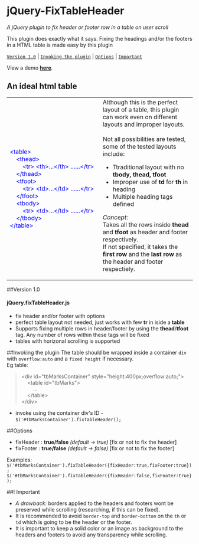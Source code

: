 # jQuery-FixTableHeader
_A jQuery plugin to fix header or footer row in a table on user scroll_

This plugin does exactly what it says. Fixing the headings and/or the footers in a HTML table is made easy by this plugin

[`Version 1.0`](#version-10) | [`Invoking the plugin`](#invking-the-plugin) | [`Options`](#options) | [`Important`](#-important)

View a demo **<a href='#'>here</a></h4>**.

## An ideal html table
<table><tr><td width="50%"><font color="blue">
&lt;table&gt;<br/>
&nbsp;&nbsp;&nbsp;&nbsp;&lt;thead&gt;<br/>
&nbsp;&nbsp;&nbsp;&nbsp;&nbsp;&nbsp;&nbsp;&nbsp;&lt;tr&gt;&nbsp;&lt;th&gt;...&lt;/th&gt;&nbsp;......&lt;/tr&gt;<br/>
&nbsp;&nbsp;&nbsp;&nbsp;&lt;/thead&gt;<br/>
&nbsp;&nbsp;&nbsp;&nbsp;&lt;tfoot&gt;<br/>
&nbsp;&nbsp;&nbsp;&nbsp;&nbsp;&nbsp;&nbsp;&nbsp;&lt;tr&gt;&nbsp;&lt;td&gt;...&lt;/td&gt;&nbsp;......&lt;/tr&gt;<br/>
&nbsp;&nbsp;&nbsp;&nbsp;&lt;/tfoot&gt;<br/>
&nbsp;&nbsp;&nbsp;&nbsp;&lt;tbody&gt;<br/>
&nbsp;&nbsp;&nbsp;&nbsp;&nbsp;&nbsp;&nbsp;&nbsp;&lt;tr&gt;&nbsp;&lt;td&gt;...&lt;/td&gt;&nbsp;......&lt;/tr&gt;<br/>
&nbsp;&nbsp;&nbsp;&nbsp;&lt;/tbody&gt;<br/>
&lt;/table&gt;</font>
</td><td width="50%" valign="top">
Although this is the perfect layout of a table, this plugin can work even on different layouts and improper layouts.
<br/><br/>Not all possibilities are tested, some of the tested layouts include:
<ul>
<li>Ttraditional layout with no <b>tbody, thead, tfoot</b></li>
<li>Improper use of <b>td</b> for <b>th</b> in heading</li>
<li>Multiple heading tags defined</li>
</ul>

<em>Concept</em>: <br/> Takes all the rows inside <b>thead</b> and <b>tfoot</b> as header and footer respectively.<br/>
If not specified, it takes the <b>first row</b> and the <b>last row</b> as the header and footer respectiely.
</td>
</tr>
</table>

##Version 1.0
#### jQuery.fixTableHeader.js
* fix header and/or footer with options
* perfect table layout not needed, just works with few **tr** in iside a **table**
* Supports fixing multiple rows in header/footer by using the **thead**/**tfoot** tag. Any number of rows within these tags will be fixed
* tables with horizonal scrolling is supported

##Invoking the plugin
The table should be wrapped inside a container `div` with `overflow:auto` and a `fixed height` if necessary.<br/>
Eg table:<br/>
>&lt;div id="tbMarksContainer" style="height:400px;overflow:auto;"&gt;</br>
>&nbsp;&nbsp;&nbsp;&nbsp;&lt;table id="tbMarks"&gt;<br/>
>&nbsp;&nbsp;&nbsp;&nbsp;&nbsp;&nbsp;&nbsp;&nbsp;...<br/>
>&nbsp;&nbsp;&nbsp;&nbsp;&lt;/table&gt;<br/>
>&lt;/div&gt;<br/>

- invoke using the container div's ID - `$('#tbMarksContainer').fixTableHeader();`

##Options
- fixHeader : **true/false** _(default -> true)_ [fix or not to fix the header]
- fixFooter : **true/false** _(default -> false)_ [fix or not to fix the footer]

Examples: <br/>
`$('#tbMarksContainer').fixTableHeader({fixHeader:true,fixFooter:true});`
`$('#tbMarksContainer').fixTableHeader({fixHeader:false,fixFooter:true});`

##! Important
- _A drawback:_ borders applied to the headers and footers wont be preserved while scrolling (researching, if this can be fixed).
- It is recommended to avoid `border-top` and `border-bottom` on the `th` or `td` which is going to be the header or the footer.
- It is important to keep a solid color or an image as background to the headers and footers to avoid any transparency while scrolling.
